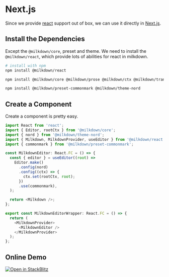 # Next.js

Since we provide [react](/docs/recipes/react) support out of box, we can use it directly in [Next.js](https://nextjs.org/).

## Install the Dependencies

Except the `@milkdown/core`, preset and theme. We need to install the `@milkdown/react`, which provide lots of abilities for react in milkdown.

```bash
# install with npm
npm install @milkdown/react

npm install @milkdown/core @milkdown/prose @milkdown/ctx @milkdown/transformer

npm install @milkdown/preset-commonmark @milkdown/theme-nord
```

## Create a Component

Create a component is pretty easy.

```typescript
import React from 'react';
import { Editor, rootCtx } from '@milkdown/core';
import { nord } from '@milkdown/theme-nord';
import { Milkdown, MilkdownProvider, useEditor } from '@milkdown/react';
import { commonmark } from '@milkdown/preset-commonmark';

const MilkdownEditor: React.FC = () => {
  const { editor } = useEditor((root) =>
    Editor.make()
      .config(nord)
      .config((ctx) => {
        ctx.set(rootCtx, root);
      })
      .use(commonmark),
  );

  return <Milkdown />;
};

export const MilkdownEditorWrapper: React.FC = () => {
  return (
    <MilkdownProvider>
      <MilkdownEditor />
    </MilkdownProvider>
  );
};
```

## Online Demo

[![Open in StackBlitz](https://developer.stackblitz.com/img/open_in_stackblitz.svg)](https://stackblitz.com/github/Milkdown/examples/tree/main/next-commonmark)
